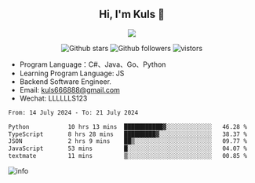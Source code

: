 <h2 align="center"> Hi, I'm Kuls 👋 </h2>
<p align="center">
    <p align="center">
        <img src=" https://avatars.githubusercontent.com/u/42165104?s=460&u=5c7fbf0bce7d4b38a15a44676e6f64b529e47598&v=4"/>
    </p>
    <p align="center">
      <img src="https://img.shields.io/github/stars/hellokuls?style=social" alt="Github stars" />
      <img src="https://img.shields.io/github/followers/hellokuls?style=social" alt="Github followers" />
      <img src="https://visitor-badge.glitch.me/badge?page_id=hellokuls.readme" alt="vistors" />
    </p>
</p>

- Program Language：C#、Java、Go、Python
- Learning Program Language: JS
- Backend Software Engineer.
- Email: kuls666888@gmail.com
- Wechat: LLLLLLS123

<!--START_SECTION:waka-->

```txt
From: 14 July 2024 - To: 21 July 2024

Python           10 hrs 13 mins  ███████████▓░░░░░░░░░░░░░   46.28 %
TypeScript       8 hrs 28 mins   █████████▓░░░░░░░░░░░░░░░   38.37 %
JSON             2 hrs 9 mins    ██▒░░░░░░░░░░░░░░░░░░░░░░   09.77 %
JavaScript       53 mins         █░░░░░░░░░░░░░░░░░░░░░░░░   04.07 %
textmate         11 mins         ▒░░░░░░░░░░░░░░░░░░░░░░░░   00.85 %
```

<!--END_SECTION:waka-->

![info](https://github-readme-stats.vercel.app/api?username=hellokuls&show_icons=true&count_private=true&hide=prs&theme=default_repocard)


